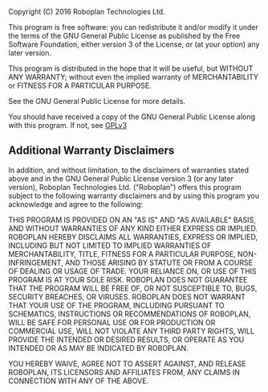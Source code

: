 Copyright (C) 2016 Roboplan Technologies Ltd.

This program is free software: you can redistribute it and/or modify
it under the terms of the GNU General Public License as published by
the Free Software Foundation, either version 3 of the License, or
(at your option) any later version.

This program is distributed in the hope that it will be useful,
but WITHOUT ANY WARRANTY; without even the implied warranty of
MERCHANTABILITY or FITNESS FOR A PARTICULAR PURPOSE.

See the GNU General Public License for more details.

You should have received a copy of the GNU General Public License
along with this program. If not, see [GPLv3](https://www.gnu.org/licenses/gpl-3.0.en.html)

## Additional Warranty Disclaimers

In addition, and without limitation, to the disclaimers of warranties
stated above and in the GNU General Public License version 3 (or any
later version), Roboplan Technologies Ltd. ("Roboplan") offers this
program subject to the following warranty disclaimers and by using
this program you acknowledge and agree to the following:

THIS PROGRAM IS PROVIDED ON AN "AS IS" AND "AS AVAILABLE" BASIS, AND
WITHOUT WARRANTIES OF ANY KIND EITHER EXPRESS OR IMPLIED. ROBOPLAN
HEREBY DISCLAIMS ALL WARRANTIES, EXPRESS OR IMPLIED, INCLUDING BUT
NOT LIMITED TO IMPLIED WARRANTIES OF MERCHANTABILITY, TITLE, FITNESS
FOR A PARTICULAR PURPOSE, NON-INFRINGEMENT, AND THOSE ARISING BY
STATUTE OR FROM A COURSE OF DEALING OR USAGE OF TRADE.
YOUR RELIANCE ON, OR USE OF THIS PROGRAM IS AT YOUR SOLE RISK.
ROBOPLAN DOES NOT GUARANTEE THAT THE PROGRAM WILL BE FREE OF, OR NOT
SUSCEPTIBLE TO, BUGS, SECURITY BREACHES, OR VIRUSES. ROBOPLAN DOES
NOT WARRANT THAT YOUR USE OF THE PROGRAM, INCLUDING PURSUANT TO
SCHEMATICS, INSTRUCTIONS OR RECOMMENDATIONS OF ROBOPLAN, WILL BE SAFE
FOR PERSONAL USE OR FOR PRODUCTION OR COMMERCIAL USE, WILL NOT
VIOLATE ANY THIRD PARTY RIGHTS, WILL PROVIDE THE INTENDED OR DESIRED
RESULTS, OR OPERATE AS YOU INTENDED OR AS MAY BE INDICATED BY ROBOPLAN.

YOU HEREBY WAIVE, AGREE NOT TO ASSERT AGAINST, AND RELEASE ROBOPLAN,
ITS LICENSORS AND AFFILIATES FROM, ANY CLAIMS IN CONNECTION WITH ANY OF
THE ABOVE.
